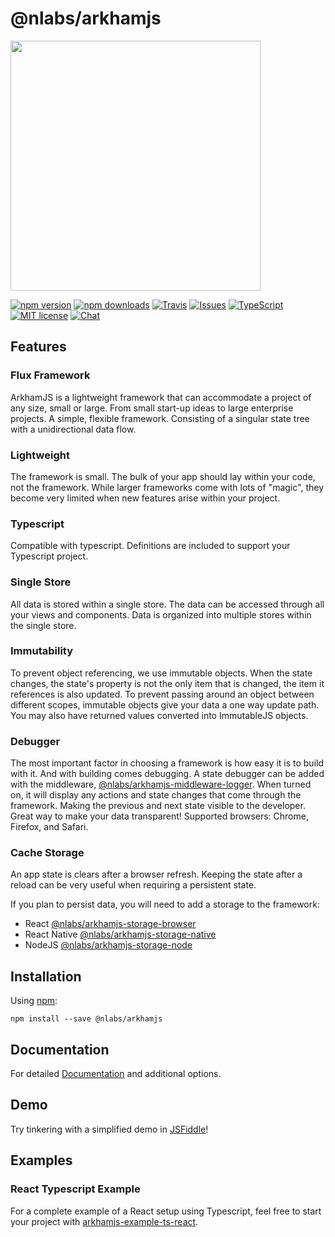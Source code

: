 # @nlabs/arkhamjs

<img src="https://arkhamjs.io/img/logos/gh-arkhamjs.png" width="400"/>

[![npm version](https://img.shields.io/npm/v/@nlabs/arkhamjs.svg?style=flat-square)](https://www.npmjs.com/package/@nlabs/arkhamjs)
[![npm downloads](https://img.shields.io/npm/dm/@nlabs/arkhamjs.svg?style=flat-square)](https://www.npmjs.com/package/@nlabs/arkhamjs)
[![Travis](https://img.shields.io/travis/nitrogenlabs/arkhamjs.svg?style=flat-square)](https://travis-ci.org/nitrogenlabs/arkhamjs)
[![Issues](https://img.shields.io/github/issues/nitrogenlabs/arkhamjs.svg?style=flat-square)](https://github.com/nitrogenlabs/arkhamjs/issues)
[![TypeScript](https://badges.frapsoft.com/typescript/version/typescript-next.svg?v=101)](https://github.com/ellerbrock/typescript-badges/)
[![MIT license](https://img.shields.io/badge/license-MIT-brightgreen.svg?style=flat-square)](http://opensource.org/licenses/MIT)
[![Chat](https://img.shields.io/discord/446122412715802649.svg)](https://discord.gg/Ttgev58)

## Features

### Flux Framework

ArkhamJS is a lightweight framework that can accommodate a project of any size, small or large. From small start-up ideas to large enterprise projects. A simple, flexible framework. Consisting of a singular state tree with a unidirectional data flow.

### Lightweight

The framework is small. The bulk of your app should lay within your code, not the framework. While larger frameworks come with lots of "magic", they become very limited when new features arise within your project.

### Typescript

Compatible with typescript. Definitions are included to support your Typescript project.

### Single Store

All data is stored within a single store. The data can be accessed through all your views and components. Data is organized into multiple stores within the single store.

### Immutability

To prevent object referencing, we use immutable objects. When the state changes, the state's property is not the only item that is changed, the item it references is also updated. To prevent passing around an object between different scopes, immutable objects give your data a one way update path. You may also have returned values converted into ImmutableJS objects.

### Debugger

The most important factor in choosing a framework is how easy it is to build with it. And with building comes debugging. A state debugger can be added with the middleware, [@nlabs/arkhamjs-middleware-logger](https://github.com/nitrogenlabs/arkhamjs-middleware-logger). When turned on, it will display any actions and state changes that come through the framework. Making the previous and next state visible to the developer. Great way to make your data transparent! Supported browsers: Chrome, Firefox, and Safari.

### Cache Storage

An app state is clears after a browser refresh. Keeping the state after a reload can be very useful when requiring a persistent state.

If you plan to persist data, you will need to add a storage to the framework:

- React [@nlabs/arkhamjs-storage-browser](https://github.com/nitrogenlabs/arkhamjs-storage-browser)
- React Native [@nlabs/arkhamjs-storage-native](https://github.com/nitrogenlabs/arkhamjs-storage-native)
- NodeJS [@nlabs/arkhamjs-storage-node](https://github.com/nitrogenlabs/arkhamjs-storage-node)

## Installation

Using [npm](https://www.npmjs.com/):

```shell
npm install --save @nlabs/arkhamjs
```

## Documentation

For detailed [Documentation](https://arkhamjs.io) and additional options.

## Demo

Try tinkering with a simplified demo in [JSFiddle](https://jsfiddle.net/nitrog7/j3k762vd/)!

## Examples

### React Typescript Example

For a complete example of a React setup using Typescript, feel free to start your project with [arkhamjs-example-ts-react](https://github.com/nitrogenlabs/arkhamjs-example-ts-react).
